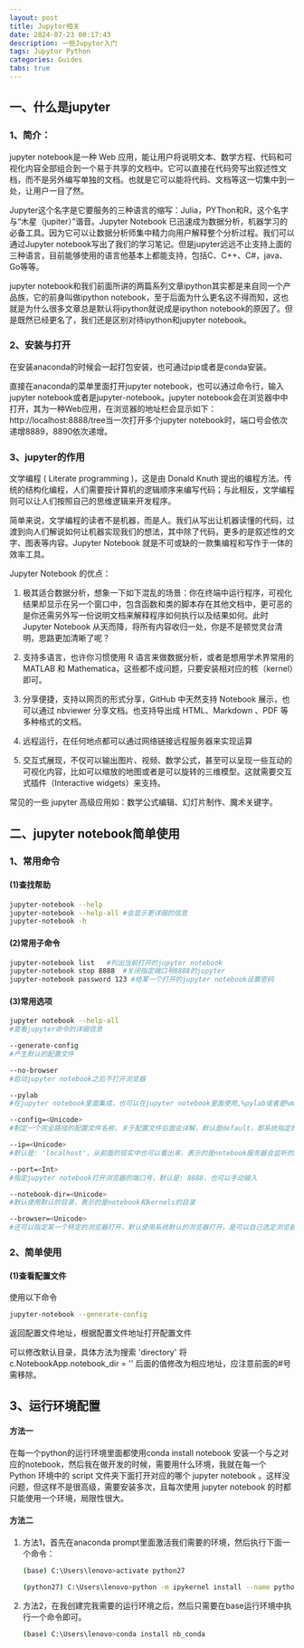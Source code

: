 ```yaml
---
layout: post
title: Jupytor相关
date: 2024-07-23 00:17:43
description: 一些Jupytor入门
tags: Jupytor Python
categories: Guides
tabs: true
---
```

## 一、什么是jupyter

### 1、简介：

jupyter notebook是一种 Web 应用，能让用户将说明文本、数学方程、代码和可视化内容全部组合到一个易于共享的文档中。它可以直接在代码旁写出叙述性文档，而不是另外编写单独的文档。也就是它可以能将代码、文档等这一切集中到一处，让用户一目了然。

Jupyter这个名字是它要服务的三种语言的缩写：Julia，PYThon和R，这个名字与“木星（jupiter）”谐音。Jupyter Notebook 已迅速成为数据分析，机器学习的必备工具。因为它可以让数据分析师集中精力向用户解释整个分析过程。我们可以通过Jupyter notebook写出了我们的学习笔记。但是jupyter远远不止支持上面的三种语言，目前能够使用的语言他基本上都能支持，包括C、C++、C#，java、Go等等。

jupyter notebook和我们前面所讲的两篇系列文章ipython其实都是来自同一个产品族，它的前身叫做ipython notebook，至于后面为什么更名这不得而知，这也就是为什么很多文章总是默认将ipython就说成是ipython notebook的原因了。但是既然已经更名了，我们还是区别对待ipython和jupyter notebook。

### 2、安装与打开

在安装anaconda的时候会一起打包安装，也可通过pip或者是conda安装。

直接在anaconda的菜单里面打开jupyter notebook，也可以通过命令行，输入jupyter notebook或者是jupyter-notebook。jupyter notebook会在浏览器中中打开，其为一种Web应用，在浏览器的地址栏会显示如下：http://localhost:8888/tree当一次打开多个jupyter notebook时，端口号会依次递增8889，8890依次递增。

### 3、jupyter的作用

文学编程 ( Literate programming )，这是由 Donald Knuth 提出的编程方法。传统的结构化编程，人们需要按计算机的逻辑顺序来编写代码；与此相反，文学编程则可以让人们按照自己的思维逻辑来开发程序。

简单来说，文学编程的读者不是机器，而是人。我们从写出让机器读懂的代码，过渡到向人们解说如何让机器实现我们的想法，其中除了代码，更多的是叙述性的文字、图表等内容。Jupyter Notebook 就是不可或缺的一款集编程和写作于一体的效率工具。

 Jupyter Notebook 的优点：

1. 极其适合数据分析，想象一下如下混乱的场景：你在终端中运行程序，可视化结果却显示在另一个窗口中，包含函数和类的脚本存在其他文档中，更可恶的是你还需另外写一份说明文档来解释程序如何执行以及结果如何。此时 Jupyter Notebook 从天而降，将所有内容收归一处，你是不是顿觉灵台清明，思路更加清晰了呢？

2. 支持多语言，也许你习惯使用 R 语言来做数据分析，或者是想用学术界常用的 MATLAB 和 Mathematica，这些都不成问题，只要安装相对应的核（kernel）即可。
3. 分享便捷，支持以网页的形式分享，GitHub 中天然支持 Notebook 展示，也可以通过 nbviewer 分享文档。也支持导出成 HTML、Markdown 、PDF 等多种格式的文档。
4. 远程运行，在任何地点都可以通过网络链接远程服务器来实现运算
5. 交互式展现，不仅可以输出图片、视频、数学公式，甚至可以呈现一些互动的可视化内容，比如可以缩放的地图或者是可以旋转的三维模型。这就需要交互式插件（Interactive widgets）来支持。

常见的一些 jupyter 高级应用如：数学公式编辑、幻灯片制作、魔术关键字。

## 二、jupyter notebook简单使用

### 1、常用命令

#### (1)查找帮助

```bash
jupyter-notebook --help
jupyter-notebook --help-all	#会显示更详细的信息
jupyter-notebook -h
```

#### (2)常用子命令

```bash
jupyter-notebook list	#列出当前打开的jupyter notebook
jupyter-notebook stop 8888	#关闭指定端口号8888的jupyter
jupyter-notebook password 123 #给某一个打开的jupyter notebook设置密码
```

#### (3)常用选项

```bash
jupyter notebook --help-all
#查看jupyter命令的详细信息

--generate-config
#产生默认的配置文件

--no-browser
#启动jupyter notebook之后不打开浏览器

--pylab
#在jupyter notebook里面集成，也可以在jupyter notebook里面使用,%pylab或者是%matplotlib魔术命令

--config=<Unicode>
#制定一个完全路径的配置文件名称，关于配置文件后面会详解，默认是default，即系统指定的默认配置文件

--ip=<Unicode>
#默认是: 'localhost'，从前面的现实中也可以看出来，表示的是notebook服务器会监听的IP地址，我们也可以手动指定

--port=<Int>
#指定jupyter notebook打开浏览器的端口号，默认是: 8888，也可以手动输入

--notebook-dir=<Unicode>
#默认使用默认的目录，表示的是notebook和kernels的目录

--browser=<Unicode>
#还可以指定某一个特定的浏览器打开，默认使用系统默认的浏览器打开，是可以自己选定浏览器的
```

### 2、简单使用

#### (1)查看配置文件

使用以下命令

```bash
jupyter-notebook --generate-config
```

返回配置文件地址，根据配置文件地址打开配置文件

可以修改默认目录，具体方法为搜索 'directory' 将
c.NotebookApp.notebook_dir = '' 后面的值修改为相应地址，应注意前面的#号需移除。

## 3、运行环境配置

#### 方法一

在每一个python的运行环境里面都使用conda install notebook 安装一个与之对应的notebook，然后我在做开发的时候，需要用什么环境，我就在每一个  Python 环境中的 script 文件夹下面打开对应的哪个 jupyter notebook 。这样没问题，但这样不是很高级，需要安装多次，且每次使用 jupyter notebook 的时都只能使用一个环境，局限性很大。

#### 方法二

1. 方法1，首先在anaconda prompt里面激活我们需要的环境，然后执行下面一个命令：

   ```bash
   (base) C:\Users\lenovo>activate python27
   
   (python27) C:\Users\lenovo>python -m ipykernel install --name python27
   ```

2. 方法2，在我创建完我需要的运行环境之后，然后只需要在base运行环境中执行一个命令即可。

   ```bash
   (base) C:\Users\lenovo>conda install nb_conda
   ```

   